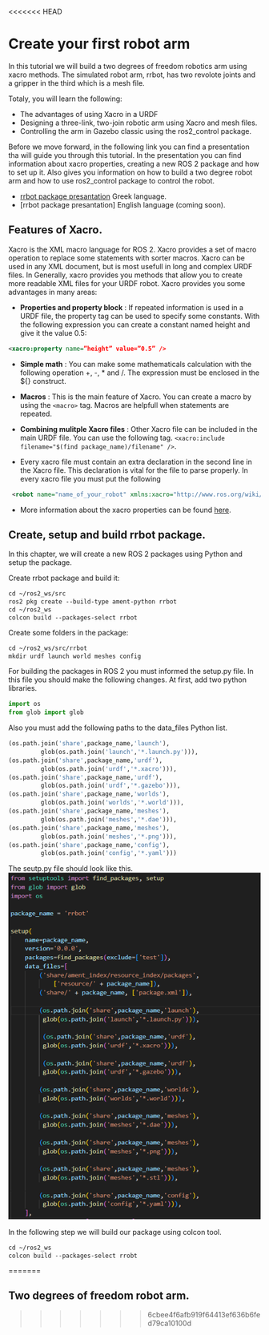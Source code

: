<<<<<<< HEAD
# Create your first robot arm
In this tutorial we will build a two degrees of freedom robotics arm using xacro methods. The simulated robot arm, rrbot, has two revolote joints and a gripper in the third which is a mesh file. 

Totaly, you will learn the following:
- The advantages of using Xacro in a URDF
- Designing a three-link, two-join robotic arm using Xacro and mesh files.
- Controlling the arm in Gazebo classic using the ros2_control package. 

Before we move forward, in the following link you can find a presentation tha will guide you through this tutorial. In the presentation you can find information about xacro properties, creating a new ROS 2 package and how to set up it. Also gives you information on how to build a two degree robot arm and how to use ros2_control package to control the robot.

- [rrbot package presantation](https://docs.google.com/presentation/d/1dzuV5KVsP0y9m2f1q3UD7XVk2-SVqx-K/edit?usp=drive_web&ouid=106628092038381749227&rtpof=true) Greek language.
- [rrbot package presantation] English language (coming soon).

## Features of Xacro. 
Xacro is the XML macro language for ROS 2. Xacro provides a set of macro operation to replace some statements with sorter macros. Xacro can be used in any XML document, but is most usefull in long and complex URDF files. In Generally, xacro provides you methods that allow you to create more readable XML files for your URDF robot. 
Xacro provides you some advantages in many areas:
- **Properties and property block** : If repeated information is used in a URDF file, the property tag can be used to specify some constants. With the following expression you can create a constant named height and give it the value 0.5:
``` xml 
<xacro:property name=”height” value=”0.5” />
```
- **Simple math** : You can make some mathematicals calculation with the following operation +, -, * and /. The expression must be enclosed in the ${} construct. 

- **Macros** : This is the main feature of Xacro. You can create a macro by using the `<macro>` tag. Macros are helpfull when statements are repeated. 

- **Combining mulitple Xacro files** : Other Xacro file can be included in the main URDF file. You can use the following tag. `<xacro:include filename="$(find package_name)/filename" />`.

- Every xacro file must contain an extra declaration in the second line in the Xacro file. This declaration is vital for the file to parse properly. In every xacro file you must put the following
```xml
 <robot name="name_of_your_robot" xmlns:xacro="http://www.ros.org/wiki/xacro">
```

- More information about the xacro properties can be found [here](http://wiki.ros.org/xacro).

## Create, setup and build rrbot package. 

In this chapter, we will create a new ROS 2 packages using Python and setup the package.

Create rrbot package and build it:
```
cd ~/ros2_ws/src
ros2 pkg create --build-type ament-python rrbot
cd ~/ros2_ws
colcon build --packages-select rrbot
```

Create some folders in the package:
```
cd ~/ros2_ws/src/rrbot
mkdir urdf launch world meshes config
```

For building the packages in ROS 2 you must informed the setup.py file. In  this file you should make the following changes. At first, add two python libraries. 
``` py
import os
from glob import glob 
``` 
Also you must add the following paths to the data_files Python list.
```py
(os.path.join('share',package_name,'launch'),
         glob(os.path.join('launch','*.launch.py'))),
(os.path.join('share',package_name,'urdf'),
         glob(os.path.join('urdf','*.xacro'))),
(os.path.join('share',package_name,'urdf'),
         glob(os.path.join('urdf','*.gazebo'))),
(os.path.join('share',package_name,'worlds'),
         glob(os.path.join('worlds','*.world'))),
(os.path.join('share',package_name,'meshes'),
         glob(os.path.join('meshes','*.dae'))),
(os.path.join('share',package_name,'meshes'),
         glob(os.path.join('meshes','*.png'))),
(os.path.join('share',package_name,'config'),
         glob(os.path.join('config','*.yaml')))
```
The seutp.py file should look like this.
![Poll Mockup](./images/image1.png)

In the following step we will build our package using colcon tool.
```
cd ~/ros2_ws
colcon build --packages-select rrobt
```
=======
## Two degrees of freedom robot arm. 
>>>>>>> 6cbee4f6afb919f64413ef636b6fed79ca10100d

